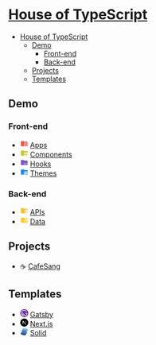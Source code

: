 # [House of TypeScript](https://houseoftypescript.github.io)

- [House of TypeScript](#house-of-typescript)
  - [Demo](#demo)
    - [Front-end](#front-end)
    - [Back-end](#back-end)
  - [Projects](#projects)
  - [Templates](#templates)

## Demo

### Front-end

- <img src="./svg/apps.svg" alt="apps" width="16"/> [Apps](https://houseoftypescript.github.io/apps)
- <img src="./svg/components.svg" alt="components" width="16"/> [Components](https://houseoftypescript.github.io/components)
- <img src="./svg/hooks.svg" alt="hooks" width="16"/> [Hooks](https://houseoftypescript.github.io/hooks)
- <img src="./svg/themes.svg" alt="themes" width="16"/> [Themes](https://houseoftypescript.github.io/themes)

### Back-end

- <img src="./svg/apis.svg" alt="apis" width="16"/> [APIs](https://houseoftypescript.github.io/apis)
- <img src="./svg/data.svg" alt="data" width="16"/> [Data](https://houseoftypescript.github.io/data)

## Projects

- ☕ [CafeSang](https://houseoftypescript.github.io/cafesang)

## Templates

- <img src="./svg/gatsby.js.svg" alt="gatsby.js" width="16"/> [Gatsby](https://houseoftypescript.github.io/gatsby-template)
- <img src="./svg/next.js.svg" alt="next.js" width="16"/> [Next.js](https://houseoftypescript.github.io/nextjs-template)
- <img src="./svg/solid.js.svg" alt="solid.js" width="16"/> [Solid](https://houseoftypescript.github.io/solid-template)
